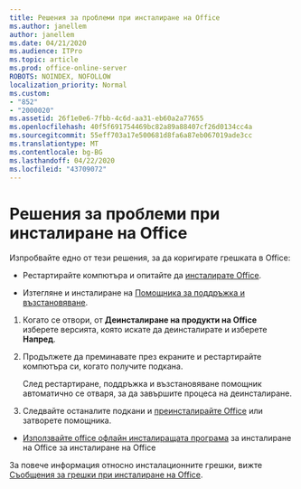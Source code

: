 ```yaml
---
title: Решения за проблеми при инсталиране на Office
ms.author: janellem
author: janellem
ms.date: 04/21/2020
ms.audience: ITPro
ms.topic: article
ms.prod: office-online-server
ROBOTS: NOINDEX, NOFOLLOW
localization_priority: Normal
ms.custom:
- "852"
- "2000020"
ms.assetid: 26f1e0e6-7fbb-4c6d-aa31-eb60a2a77655
ms.openlocfilehash: 40f5f691754469bc82a89a88407cf26d0134cc4a
ms.sourcegitcommit: 55eff703a17e500681d8fa6a87eb067019ade3cc
ms.translationtype: MT
ms.contentlocale: bg-BG
ms.lasthandoff: 04/22/2020
ms.locfileid: "43709072"
---
```

# <a name="solutions-for-issues-while-installing-office"></a>Решения за проблеми при инсталиране на Office

Изпробвайте едно от тези решения, за да коригирате грешката в Office:
  
- Рестартирайте компютъра и опитайте да [инсталирате Office](https://portal.office.com/OLS/MySoftware.aspx).

- Изтегляне и инсталиране на [Помощника за поддръжка и възстановяване](https://aka.ms/SARA-OfficeUninstall-Alchemy).

1. Когато се отвори, от **Деинсталиране на продукти на Office** изберете версията, която искате да деинсталирате и изберете **Напред**.

2. Продължете да преминавате през екраните и рестартирайте компютъра си, когато получите подкана.

    След рестартиране, поддръжка и възстановяване помощник автоматично се отваря, за да завършите процеса на деинсталиране.

3. Следвайте останалите подкани и [преинсталирайте Office](https://portal.office.com/OLS/MySoftware.aspx) или затворете помощника.

- [Използвайте office офлайн инсталиращата програма](https://support.office.com/article/f0a85fe7-118f-41cb-a791-d59cef96ad1c?wt.mc_id=Alchemy_ClientDIA) за инсталиране на Office за инсталиране на Office

За повече информация относно инсталационните грешки, вижте [Съобщения за грешки при инсталиране на Office](https://support.office.com/article/35ff2def-e0b2-4dac-9784-4cf212c1f6c2#BKMK_ErrorMessages).
  